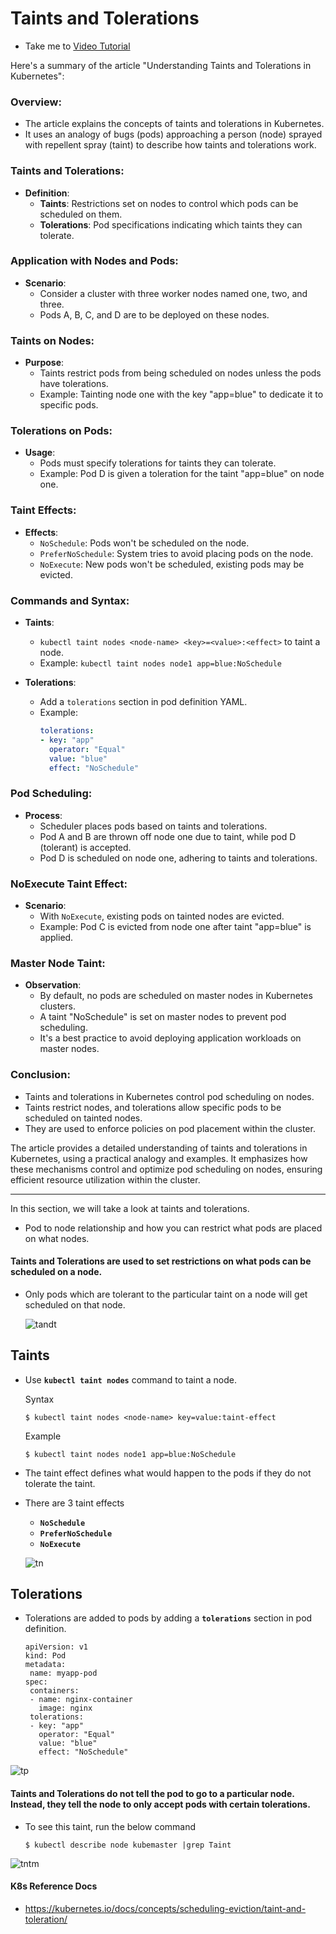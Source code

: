 # Taints and Tolerations
  - Take me to [Video Tutorial](https://kodekloud.com/topic/taints-and-tolerations-2/)

Here's a summary of the article "Understanding Taints and Tolerations in Kubernetes":

### Overview:
- The article explains the concepts of taints and tolerations in Kubernetes.
- It uses an analogy of bugs (pods) approaching a person (node) sprayed with repellent spray (taint) to describe how taints and tolerations work.

### Taints and Tolerations:
- **Definition**:
  - **Taints**: Restrictions set on nodes to control which pods can be scheduled on them.
  - **Tolerations**: Pod specifications indicating which taints they can tolerate.

### Application with Nodes and Pods:
- **Scenario**:
  - Consider a cluster with three worker nodes named one, two, and three.
  - Pods A, B, C, and D are to be deployed on these nodes.

### Taints on Nodes:
- **Purpose**:
  - Taints restrict pods from being scheduled on nodes unless the pods have tolerations.
  - Example: Tainting node one with the key "app=blue" to dedicate it to specific pods.

### Tolerations on Pods:
- **Usage**:
  - Pods must specify tolerations for taints they can tolerate.
  - Example: Pod D is given a toleration for the taint "app=blue" on node one.

### Taint Effects:
- **Effects**:
  - `NoSchedule`: Pods won't be scheduled on the node.
  - `PreferNoSchedule`: System tries to avoid placing pods on the node.
  - `NoExecute`: New pods won't be scheduled, existing pods may be evicted.

### Commands and Syntax:
- **Taints**:
  - `kubectl taint nodes <node-name> <key>=<value>:<effect>` to taint a node.
  - Example: `kubectl taint nodes node1 app=blue:NoSchedule`

- **Tolerations**:
  - Add a `tolerations` section in pod definition YAML.
  - Example:
    ```yaml
    tolerations:
    - key: "app"
      operator: "Equal"
      value: "blue"
      effect: "NoSchedule"
    ```

### Pod Scheduling:
- **Process**:
  - Scheduler places pods based on taints and tolerations.
  - Pod A and B are thrown off node one due to taint, while pod D (tolerant) is accepted.
  - Pod D is scheduled on node one, adhering to taints and tolerations.

### NoExecute Taint Effect:
- **Scenario**:
  - With `NoExecute`, existing pods on tainted nodes are evicted.
  - Example: Pod C is evicted from node one after taint "app=blue" is applied.

### Master Node Taint:
- **Observation**:
  - By default, no pods are scheduled on master nodes in Kubernetes clusters.
  - A taint "NoSchedule" is set on master nodes to prevent pod scheduling.
  - It's a best practice to avoid deploying application workloads on master nodes.

### Conclusion:
- Taints and tolerations in Kubernetes control pod scheduling on nodes.
- Taints restrict nodes, and tolerations allow specific pods to be scheduled on tainted nodes.
- They are used to enforce policies on pod placement within the cluster.

The article provides a detailed understanding of taints and tolerations in Kubernetes, using a practical analogy and examples. It emphasizes how these mechanisms control and optimize pod scheduling on nodes, ensuring efficient resource utilization within the cluster.

___________________________________________________________________________________________________








In this section, we will take a look at taints and tolerations.
- Pod to node relationship and how you can restrict what pods are placed on what nodes.

#### Taints and Tolerations are used to set restrictions on what pods can be scheduled on a node. 
- Only pods which are tolerant to the particular taint on a node will get scheduled on that node.

  ![tandt](../../images/tandt.PNG)
  
## Taints
- Use **`kubectl taint nodes`** command to taint a node.

  Syntax
  ```
  $ kubectl taint nodes <node-name> key=value:taint-effect
  ```
 
  Example
  ```
  $ kubectl taint nodes node1 app=blue:NoSchedule
  ```
  
- The taint effect defines what would happen to the pods if they do not tolerate the taint.
- There are 3 taint effects
  - **`NoSchedule`**
  - **`PreferNoSchedule`**
  - **`NoExecute`**
  
  ![tn](../../images/tn.PNG)
  
## Tolerations
   - Tolerations are added to pods by adding a **`tolerations`** section in pod definition.
     ```
     apiVersion: v1
     kind: Pod
     metadata:
      name: myapp-pod
     spec:
      containers:
      - name: nginx-container
        image: nginx
      tolerations:
      - key: "app"
        operator: "Equal"
        value: "blue"
        effect: "NoSchedule"
     ```
    
  ![tp](../../images/tp.PNG)
    

#### Taints and Tolerations do not tell the pod to go to a particular node. Instead, they tell the node to only accept pods with certain tolerations.
- To see this taint, run the below command
  ```
  $ kubectl describe node kubemaster |grep Taint
  ```
 
 ![tntm](../../images/tntm.PNG)
  
     
#### K8s Reference Docs
- https://kubernetes.io/docs/concepts/scheduling-eviction/taint-and-toleration/

